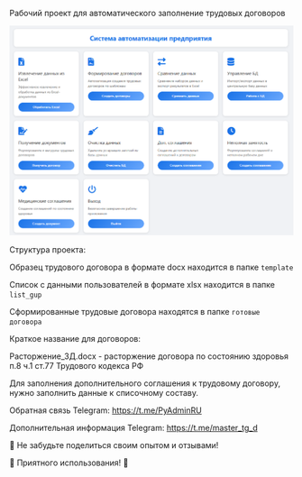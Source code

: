 Рабочий проект для автоматического заполнение трудовых договоров

![alt text](doc/index.png "index")

Структура проекта:

Образец трудового договора в формате docx находится в папке `template`

Список с данными пользователей в формате xlsx находится в папке `list_gup`

Сформированные трудовые договора находятся в папке `готовые договора`

Краткое название для договоров:

Расторжение_ЗД.docx - расторжение договора по состоянию здоровья п.8 ч.1 ст.77 Трудового кодекса РФ

Для заполнения дополнительного соглашения к трудовому договору, нужно заполнить данные к списочному составу.

Обратная связь
Telegram: https://t.me/PyAdminRU

Дополнительная информация
Telegram: https://t.me/master_tg_d

📣 Не забудьте поделиться своим опытом и отзывами!

🚀 Приятного использования! 🚀